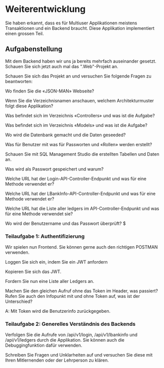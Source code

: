 # Weiterentwicklung

Sie haben erkannt, dass es für Multiuser Applikationen meistens Transaktionen und ein Backend braucht. Diese Applikation implementiert einen grossen Teil.

## Aufgabenstellung

Mit dem Backend haben wir uns ja bereits mehrfach auseinander gesetzt.
Schauen Sie sich jetzt auch mal das ".Web"-Projekt an.

Schauen Sie sich das Projekt an und versuchen Sie folgende Fragen zu beantworten:

Wo finden Sie die «JSON-MAN» Webseite?

Wenn Sie die Verzeichnisnamen anschauen, welchem Architekturmuster folgt
diese Applikation?

Was befindet sich im Verzeichnis «Controllers» und was ist die Aufgabe?

Was befindet sich im Verzeichnis «Models» und was ist die Aufgabe?

Wo wird die Datenbank gemacht und die Daten geseeded?

Was für Benutzer mit was für Passworten und «Rollen» werden erstellt?

Schauen Sie mit SQL Management Studio die erstellten Tabellen und Daten an.

Was wird als Passwort gespeichert und warum?

Welche URL hat der Login-API-Controller-Endpunkt und was für eine Methode
verwendet er?

Welche URL hat der LBankInfo-API-Controller-Endpunkt und was für eine
Methode verwendet er?

Welche URL hat die Liste aller ledgers im API-Controller-Endpunkt und was für eine Methode verwendet sie?

Wo wird der Benutzername und das Passwort überprüft?
$

### Teilaufgabe 1: Authentifizierung

Wir spielen nun Frontend. Sie können gerne auch den richtigen POSTMAN verwenden.

Loggen Sie sich ein, indem Sie ein JWT anfordern

Kopieren Sie sich das JWT.

Fordern Sie nun eine Liste aller Ledgers an.

Machen Sie den gleichen Aufruf ohne das Token im Header, was passiert?
Rufen Sie auch den Infopunkt mit und ohne Token auf, was ist der Unterschied?

A: Mit Token wird die Benutzerinfo zurückgegeben.

### Teilaufgabe 2: Generelles Verständnis des Backends

Verfolgen Sie die Aufrufe von /api/v1/login, /api/v1/lbankinfo und /api/v1/ledgers durch die Applikation. Sie können auch die Debuggingfunktion dafür
verwenden.

Schreiben Sie Fragen und Unklarheiten auf und versuchen Sie diese mit Ihren
Mitlernenden oder der Lehrperson zu klären.
